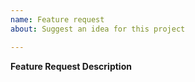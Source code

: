 ```yaml
---
name: Feature request
about: Suggest an idea for this project

---
```


**Feature Request Description**

<!-- Describe your feature request for iaito only using ascii and jpegs only -->
